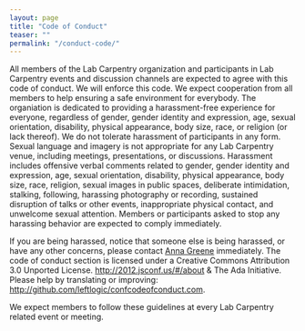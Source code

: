 ```yaml
---
layout: page
title: "Code of Conduct"
teaser: ""
permalink: "/conduct-code/"
---
```

All members of the Lab Carpentry organization and participants in Lab Carpentry events and discussion channels are expected to agree with this code of conduct. We will enforce this code. We expect cooperation from all members to help ensuring a safe environment for everybody. The organiation is dedicated to providing a harassment-free experience for everyone, regardless of gender, gender identity and expression, age, sexual orientation, disability, physical appearance, body size, race, or religion (or lack thereof). We do not tolerate harassment of participants in any form. Sexual language and imagery is not appropriate for any Lab Carpentry venue, including meetings, presentations, or discussions. Harassment includes offensive verbal comments related to gender, gender identity and expression, age, sexual orientation, disability, physical appearance, body size, race, religion, sexual images in public spaces, deliberate intimidation, stalking, following, harassing photography or recording, sustained disruption of talks or other events, inappropriate physical contact, and unwelcome sexual attention. Members or participants asked to stop any harassing behavior are expected to comply immediately.

If you are being harassed, notice that someone else is being harassed, or have any other concerns, please contact [Anna Greene](mailto:anna.c.greene@gmail.com) immediately. The code of conduct section is licensed under a Creative Commons Attribution 3.0 Unported License. http://2012.jsconf.us/#/about & The Ada Initiative. Please help by translating or improving: http://github.com/leftlogic/confcodeofconduct.com.

We expect members to follow these guidelines at every Lab Carpentry related event or meeting.
